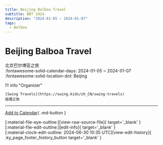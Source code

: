 ```yaml
---
title: Beijing Balboa Travel
subtitle: BBT 2024
description: "2024-01-05 ~ 2024-01-07"
tags:
  - Balboa
---
```


# Beijing Balboa Travel 

北京巴尔博亚之旅  
:fontawesome-solid-calendar-days: 2024-01-05 ~ 2024-01-07  
:fontawesome-solid-location-dot: Beijing  

!!! info "Organizer"

    [Swing Travels](https://swing.kids/zh_CN/swing-travels)  
    摇摆之旅  

---

[Add to Calendar](https://swing.news/ics/2024/zh_CN/beijing-balboa-travel-2024){ .md-button }

<div class="ky_page_footer" markdown>
<div class="ky_page_footer_trailing" markdown="span">
[:material-file-eye-outline:][view-raw-source-file]{ target='_blank' }
[:material-file-edit-outline:][edit-info]{ target='_blank' }
</div>
<div class="ky_page_footer_leading" markdown="span">
[:material-clock-edit-outline: 2024-06-30 10:35 UTC][view-edit-history]{ .ky_page_footer_history_button target='_blank' }
</div>
</div>

[view-raw-source-file]: https://github.com/swingdance/events/blob/main/2024/zh_CN/beijing-balboa-travel-2024.json "View Raw Source File"
[edit-info]: https://github.com/swingdance/events/issues/new?assignees=&labels=update+event&projects=&template=03-update_entity.yml&title=%5B2024%2Fzh_CN%5D%20Update%20Event%3A%20Beijing%20Balboa%20Travel&region=zh_CN&year=2024&id=beijing-balboa-travel-2024&name=Beijing%20Balboa%20Travel&org_id=swing-travels "Edit Info"

[view-edit-history]: https://github.com/swingdance/events/commits/main/2024/zh_CN/beijing-balboa-travel-2024.json "View Edit History"
